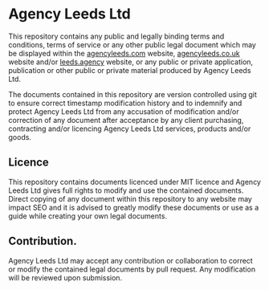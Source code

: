 # Agency Leeds Ltd

This repository contains any public and legally binding terms and conditions, terms of service or any other public legal document which may be displayed within the [agencyleeds.com](https://agencyleeds.com/) website, [agencyleeds.co.uk](https://agencyleeds.co.uk/) website and/or [leeds.agency](https://leeds.agency/) website, or any public or private application, publication or other public or private material produced by Agency Leeds Ltd.

The documents contained in this repository are version controlled using git to ensure correct timestamp modification history and to indemnify and protect Agency Leeds Ltd from any accusation of modification and/or correction of any document after acceptance by any client purchasing, contracting and/or licencing Agency Leeds Ltd services, products and/or goods.

## Licence

This repository contains documents licenced under MIT licence and Agency Leeds Ltd gives full rights to modify and use the contained documents. Direct copying of any document within this repository to any website may impact SEO and it is advised to greatly modify these documents or use as a guide while creating your own legal documents.

## Contribution.

Agency Leeds Ltd may accept any contribution or collaboration to correct or modify the contained legal documents by pull request. Any modification will be reviewed upon submission. 
